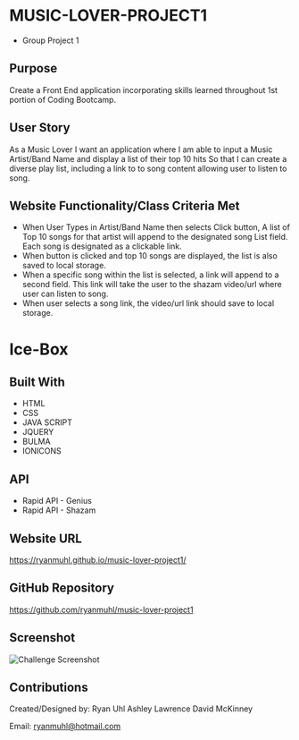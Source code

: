 # MUSIC-LOVER-PROJECT1
* Group Project 1

## Purpose
Create a Front End application incorporating skills learned throughout 1st portion of Coding Bootcamp.

## User Story
As a Music Lover
I want an application where I am able to input a Music Artist/Band Name and display a list of their top 10 hits
So that I can create a diverse play list, including a link to to song content allowing user to listen to song.

## Website Functionality/Class Criteria Met
* When User Types in Artist/Band Name then selects Click button,  A list of Top 10 songs for that artist will append to the designated song List field.  Each song is designated as a clickable link.  
*  When button is clicked and top 10 songs are displayed,  the list is also saved to local storage.
* When a specific song within the list is selected, a link will append to a second field.  This link will take the user to the shazam video/url where user can listen to song.
* When user selects a song link,  the video/url link should save to local storage.

# Ice-Box

  

## Built With
* HTML
* CSS
* JAVA SCRIPT
* JQUERY
* BULMA
* IONICONS

## API
* Rapid API - Genius
* Rapid API - Shazam


## Website URL
https://ryanmuhl.github.io/music-lover-project1/

## GitHub Repository
https://github.com/ryanmuhl/music-lover-project1

## Screenshot
![Challenge Screenshot]()

## Contributions
Created/Designed by:
Ryan Uhl
Ashley Lawrence
David McKinney

Email: ryanmuhl@hotmail.com